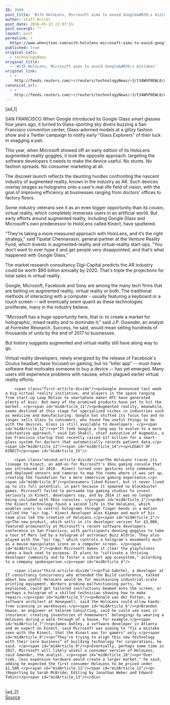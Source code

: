 ```yaml
---
ID: 3900
post_title: 'With HoloLens, Microsoft aims to avoid Google&#039;s mistakes'
author: Staff Writer
post_date: 2016-05-23 22:07:55
post_excerpt: ""
layout: post
permalink: >
  https://www.whenitson.com/with-hololens-microsoft-aims-to-avoid-googles-mistakes/
published: true
original_cats:
  - technologyNews
original_title:
  - 'With HoloLens, Microsoft aims to avoid Google&#039;s mistakes'
original_link:
  - >
    http://feeds.reuters.com/~r/reuters/technologyNews/~3/t34WhP8EWL0/us-microsoft-hololens-idUSKCN0YE1LZ
canonical_url:
  - >
    http://feeds.reuters.com/~r/reuters/technologyNews/~3/t34WhP8EWL0/us-microsoft-hololens-idUSKCN0YE1LZ
---
```

 [ad_1]
<br><div id="articleText">
<span id="midArticle_start"/>

<span id="midArticle_0"/><span class="focusParagraph" readability="7"><p><span class="articleLocation">SAN FRANCISCO</span> When Google introduced its Google Glass smart glasses four years ago, it turned to Glass-sporting sky divers buzzing a San Francisco convention center, Glass-adorned models at a glitzy fashion show and a Twitter campaign to notify early "Glass Explorers" of their luck in snagging a pair.</p></span><span id="midArticle_1"/><p>This year, when Microsoft showed off an early edition of its HoloLens augmented-reality goggles, it took the opposite approach: targeting the software developers it needs to make the device useful. No stunts. No fashion spreads. No consumer marketing at all.</p><span id="midArticle_2"/><p>The discreet launch reflects the daunting hurdles confronting the nascent industry of augmented reality, known in the industry as AR. Such devices overlay images as holograms onto a user’s real-life field of vision, with the goal of improving efficiency at businesses ranging from doctors' offices to factory floors. </p><span id="midArticle_3"/><p>Some industry veterans see it as an even bigger opportunity than its cousin, virtual reality, which completely immerses users in an artificial world. But early efforts around augmented reality, including Google Glass and Microsoft's own predecessor to HoloLens called Kinect, have sputtered.</p><span id="midArticle_4"/><p>"They’re taking a more measured approach with HoloLens, and it’s the right strategy," said Tipatat Chennavasin, general partner at the Venture Reality Fund, which invests in augmented-reality and virtual-reality start-ups. "You don’t want to over hype it and get people very disappointed, and that’s what happened with Google Glass."</p><span id="midArticle_5"/><p>The market research consultancy Digi-Capital predicts the AR industry could be worth $90 billion annually by 2020. That's triple the projections for total sales in virtual reality. </p><span id="midArticle_6"/><p>Google, Microsoft, Facebook and Sony are among the many tech firms that are betting on augmented reality, virtual reality or both. The traditional methods of interacting with a computer - usually featuring a keyboard or a touch screen -- will eventually seem quaint as these technologies proliferate, many in the industry believe.</p><span id="midArticle_7"/><p>"Microsoft has a huge opportunity here, that is: to create a market for holographic, mixed reality and to dominate it," said J.P. Gownder, an analyst at Forrester Research. Success, he said, would mean selling hundreds of thousands of units by the end of 2017 to businesses. </p><span id="midArticle_8"/><p>But history suggests augmented and virtual reality still have along way to go. </p><span id="midArticle_9"/><p>Virtual reality developers, newly energized by the release of Facebook's Oculus headset, have focused on gaming, but no "killer app" -- must-have software that motivates someone to buy a device -- has yet emerged. Many users still experience problems with nausea, which plagued earlier virtual reality efforts.</p><span id="midArticle_10"/>
        
        <span class="first-article-divide"/><p>Google announced last week a big virtual reality initiative, and players in the space ranging from start-up Leap Motion to smartphone maker HTC have generated plenty of buzz. But many of the promised products have yet to hit the market. </p><span id="midArticle_11"/><p>Augmented reality, meanwhile, seems destined at this stage for specialized niches in industries such as medicine and manufacturing. Google has shifted its focus too and no longer sells Glass to consumers, who found few useful things to do with the devices. Glass is still available to developers. </p><span id="midArticle_12"/><p>"It took Google a long way to evolve to a more substantive approach," said Ian Shakil, chief executive of Augmedix, a San Francisco startup that recently raised $17 million for a smart-glass system for doctors that automatically records patient data.</p><span id="midArticle_13"/><span id="midArticle_14"/><p>LEGACY OF KINECT</p><span id="midArticle_15"/>
        
        <span class="second-article-divide"/><p>The HoloLens traces its lineage to Kinect, an add-on for Microsoft's Xbox gaming console that was introduced in 2010.  Kinect turned user gestures into commands, and deployed sensors and cameras to map the rooms where it was set up, creating the foundation for a more immersive gaming experience.</p><span id="midArticle_0"/><p>Consumers liked Kinect, but it never lived up to its full potential, in part because it spawned no blockbuster games. Microsoft failed to persuade top gaming studios to invest seriously in Kinect, developers say, and by 2014 it was no longer being included with Xbox consoles. </p><span id="midArticle_1"/><p>But the Kinect technology found a second life in the HoloLens, which enables users to control holograms through finger bends in a motion called the "air tap." Kinect developer Alex Kipman and much of his team also led the creation of HoloLens.</p><span id="midArticle_2"/><p>The new product, which sells in its developer version for $3,000, featured prominently at Microsoft's recent software developers conference in San Francisco, with participants donning goggles to take a tour of Mars led by a hologram of astronaut Buzz Aldrin. They also played with the "air tap," which controls a hologram's movements much as a mouse manipulates icons on a computer screen. </p><span id="midArticle_3"/><p>But Microsoft makes it clear the playfulness takes a back seat to purpose. It plans to "cultivate a thriving developer community and to foster a vibrant app ecosystem," according to a company spokesperson.</p><span id="midArticle_4"/>
        
        <span class="third-article-divide"/><p>Tim Gabrhel, a developer at IT consultancy Concurrency who attended the Build conference, talked about how useful HoloLens would be for maintaining industrial-scale printing equipment. Workers probing malfunctioning parts, he explained, could get tailored instructions beamed onto the screen, or perhaps a hologram of a skilled technician showing how to make repairs.</p><span id="midArticle_5"/><p>Ronald van der Putten, a software architect at Honeywell, said the HoloLens could allow hands-free scanning in warehouses.</p><span id="midArticle_6"/><p>Brandon Haase, an engineer at Valorem Consulting, said he could see uses in insurance: creating inventories of homeowners’ belongings by wearing a HoloLens during a walk-through of a house, for example.</p><span id="midArticle_7"/><p>James Ashley, a software developer in Atlanta and an expert on Kinect, said Microsoft was aiming to "fix a mistake seen with the Kinect, that the Kinect was for gamers" only.</p><span id="midArticle_8"/><p>“They’re trying to align this new technology with their core business” of building technology for corporations, he said. </p><span id="midArticle_9"/><p>Eventually, perhaps some time in 2017, Microsoft will likely unveil a consumer version of HoloLens, said Gownder, the analyst. </p><span id="midArticle_10"/><p>"Over time, less expensive hardware would create a larger market," he said, adding he expected the first consumer HoloLens to be priced under $1,500.</p><span id="midArticle_11"/><span id="midArticle_12"/><p> (Reporting by Sarah McBride; Editing by Jonathan Weber and Edward Tobin)</p><span id="midArticle_13"/></div>
<br>[ad_2]
<br><a href="http://feeds.reuters.com/~r/reuters/technologyNews/~3/t34WhP8EWL0/us-microsoft-hololens-idUSKCN0YE1LZ">Source </a>